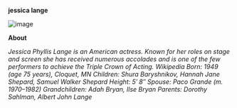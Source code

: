 **jessica lange**


[
](https://www.google.com/url?sa=i&url=https%3A%2F%2Fwww.imdb.com%2Fname%2Fnm0001448%2F&psig=AOvVaw2sAKUIiGiQHK7smRAS_x2f&ust=1727993456661000&source=images&cd=vfe&opi=89978449&ved=0CBQQjRxqFwoTCLiqz7Pb8IgDFQAAAAAdAAAAABAE)![image](https://github.com/user-attachments/assets/38b2e685-657c-4d34-8c68-55e98b641bf4)



**About**

*Jessica Phyllis Lange is an American actress. Known for her roles on stage and screen she has received numerous accolades and is one of the few performers to achieve the Triple Crown of Acting. Wikipedia*
*Born: 1949 (age 75 years), Cloquet, MN*
*Children: Shura Baryshnikov, Hannah Jane Shepard, Samuel Walker Shepard*
*Height: 5′ 8″*
*Spouse: Paco Grande (m. 1970–1982)*
*Grandchildren: Adah Bryan, Ilse Bryan*
*Parents: Dorothy Sahlman, Albert John Lange*
